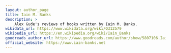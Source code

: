 ```yaml
---
layout: author_page
title: Iain M. Banks
description: >
    Alex Gude's reviews of books written by Iain M. Banks.
wikidata_url: https://www.wikidata.org/wiki/Q312579
wikipedia_url: https://en.wikipedia.org/wiki/Iain_Banks
goodreads_author_url: https://www.goodreads.com/author/show/5807106.Iain_M_Banks
official_website: https://www.iain-banks.net
---
```

